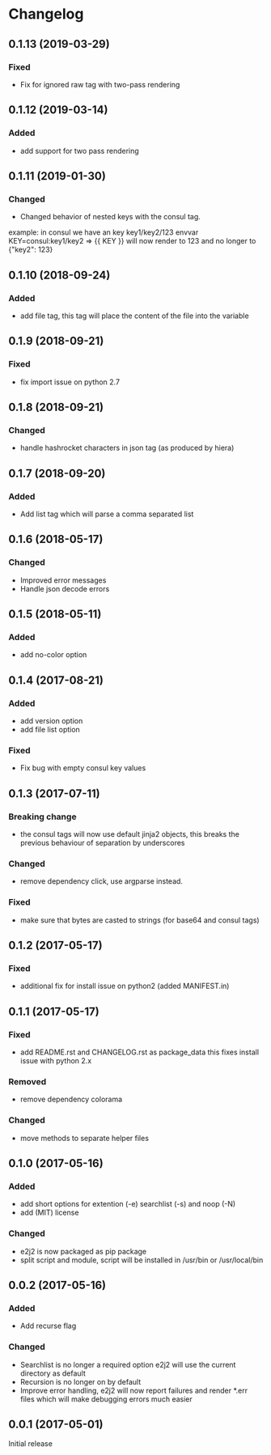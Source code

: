 # Changelog
## 0.1.13 (2019-03-29)
### Fixed
- Fix for ignored raw tag with two-pass rendering

## 0.1.12 (2019-03-14)
### Added
- add support for two pass rendering

## 0.1.11 (2019-01-30)
### Changed
- Changed behavior of nested keys with the consul tag.

example: in consul we have an key key1/key2/123
envvar KEY=consul:key1/key2 => {{ KEY }} will now render to 123 and no longer to {"key2": 123}  

## 0.1.10 (2018-09-24)
### Added
- add file tag, this tag will place the content of the file into the variable

## 0.1.9 (2018-09-21)
### Fixed
- fix import issue on python 2.7

## 0.1.8 (2018-09-21)
### Changed
- handle hashrocket characters in json tag (as produced by hiera)

## 0.1.7 (2018-09-20)
### Added
- Add list tag which will parse a comma separated list 

## 0.1.6 (2018-05-17)
### Changed
- Improved error messages
- Handle json decode errors

## 0.1.5 (2018-05-11)
### Added
- add no-color option

## 0.1.4 (2017-08-21)

### Added
- add version option
- add file list option

### Fixed
- Fix bug with empty consul key values

## 0.1.3 (2017-07-11)

### Breaking change
- the consul tags will now use default jinja2 objects, this breaks the previous behaviour of separation by underscores

### Changed
- remove dependency click, use argparse instead.

### Fixed
- make sure that bytes are casted to strings (for base64 and consul tags)

## 0.1.2 (2017-05-17)

### Fixed
- additional fix for install issue on python2 (added MANIFEST.in)

## 0.1.1 (2017-05-17)

### Fixed
- add README.rst and CHANGELOG.rst as package_data this fixes install issue with python 2.x

### Removed
- remove dependency colorama

### Changed
- move methods to separate helper files

## 0.1.0 (2017-05-16)

### Added
- add short options for extention (-e) searchlist (-s) and noop (-N)
- add (MIT) license

### Changed
- e2j2 is now packaged as pip package
- split script and module, script will be installed in /usr/bin or /usr/local/bin

## 0.0.2 (2017-05-16)

### Added
- Add recurse flag

### Changed
- Searchlist is no longer a required option e2j2 will use the current directory as default
- Recursion is no longer on by default
- Improve error handling, e2j2 will now report failures and render *.err files which will make debugging errors much easier

## 0.0.1 (2017-05-01)

Initial release
